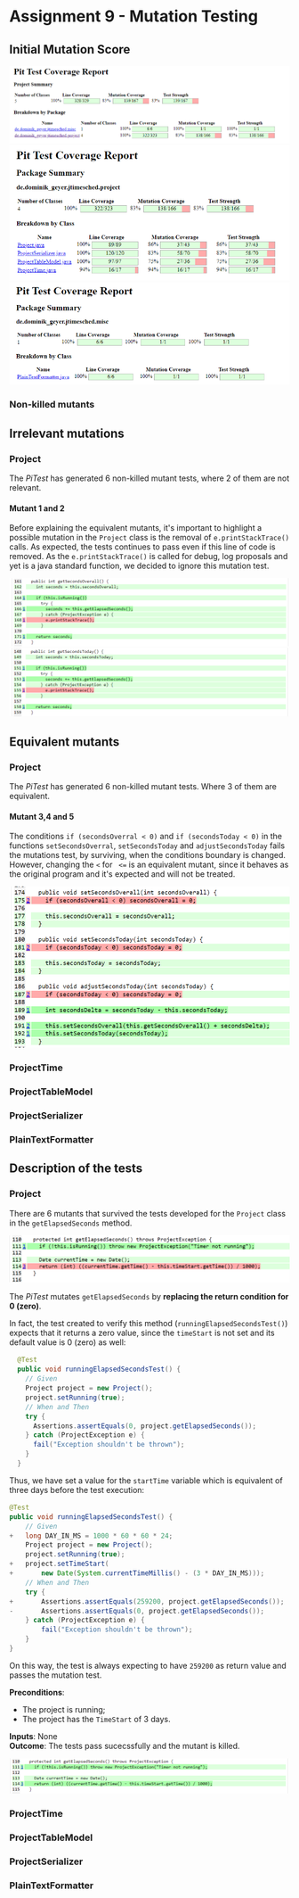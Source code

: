 # Assignment 9 - Mutation Testing

## Initial Mutation Score

![](./images/report_initial_all.png)
![](./images/report_initial_report.png)
![](./images/report_initial_misc.png)
<!-- 
- Adicionalmente dizer que mudamos o codigo de testes anteriores para não shaver testes a falhar?
    - ProjectSerializer :: unnamedElementTest e nullElementTest() :: falhavam porque addXmlElement nao lidava com strings nulas ou vazias no element. Adicionamos um if que verifica isto e dá SAXException se falhar
    - ProjectTime :: parseSecondsInvalidTest :: adicionamos um if para dar throw de ParseException se o parameter for null
    - ProjectTime :: formatSecondsBoundary e formatSecondsPartitionTest :: devolvemos 0:00:00 para numeros negativos
- Explicar porque razão não incluímos os testes e a class JTimeSched 
-->

### Non-killed mutants
<!--Explain which classes have more non-killed mutants --> 

## Irrelevant mutations 

### Project 
The *PiTest* has generated 6 non-killed mutant tests, where 2 of them are not relevant. 

#### Mutant 1 and 2
Before explaining the equivalent mutants, it's important to highlight a possible mutation in the `Project` class is the removal of `e.printStackTrace()` calls. As expected, the tests continues to pass even if this line of code is removed. As the `e.printStackTrace()` is called for debug, log proposals and yet is a java standard function, we decided to ignore this mutation test. 

![](./images/project_getSecondsOverall_printStackTrace.png) 
![](./images/project_getSecondsToday_printStackTrace.png) 


## Equivalent mutants
<!-- for each class -->

### Project
The *PiTest* has generated 6 non-killed mutant tests. Where 3 of them are equivalent. 

#### Mutant 3,4 and 5

The conditions `if (secondsOverral < 0)` and `if (secondsToday < 0)`  in the functions `setSecondsOverral`, `setSecondsToday` and `adjustSecondsToday` fails the mutations test, by surviving, when the conditions boundary is changed. 
However, changing the `<` for ` <=` is an equivalent mutant, since it behaves as the original program and it's expected and will not be treated. 

![](./images/project_secondsToday.png)


### ProjectTime

### ProjectTableModel

### ProjectSerializer

### PlainTextFormatter

## Description of the tests 

###  Project 
There are 6 mutants that survived the tests developed for the `Project` class in the `getElapsedSeconds` method. 

![](./images/project_getElapsedSeconds.png)

The *PiTest* mutates `getElapsedSeconds` by **replacing the return condition for 0 (zero)**. 

In fact, the test created to verify this method (`runningElapsedSecondsTest()`) expects that it returns a zero value, since the `timeStart` is not set and its default value is 0 (zero) as well: 

```java
  @Test
  public void runningElapsedSecondsTest() {
    // Given
    Project project = new Project();
    project.setRunning(true);
    // When and Then
    try {
      Assertions.assertEquals(0, project.getElapsedSeconds());
    } catch (ProjectException e) {
      fail("Exception shouldn't be thrown");
    }
  }
```

Thus, we have set a value for the `startTime` variable which is equivalent of three days before the test execution: 

```java
@Test
public void runningElapsedSecondsTest() {
    // Given
+   long DAY_IN_MS = 1000 * 60 * 60 * 24;
    Project project = new Project();
    project.setRunning(true);
+   project.setTimeStart(
+       new Date(System.currentTimeMillis() - (3 * DAY_IN_MS)));
    // When and Then
    try {
+       Assertions.assertEquals(259200, project.getElapsedSeconds());
-       Assertions.assertEquals(0, project.getElapsedSeconds());
    } catch (ProjectException e) {
        fail("Exception shouldn't be thrown");
    }
}
```

On this way, the test is always expecting to have `259200` as return value and passes the mutation test.   

**Preconditions**:   
- The project is running;   
- The project has the `TimeStart` of 3 days.    

**Inputs**: None  
**Outcome**:   The tests pass sucecssfully and the mutant is killed. 

![](./images/project_getElapsedSeconds_KILLED.png) 

### ProjectTime 

### ProjectTableModel 

### ProjectSerializer 

### PlainTextFormatter 
